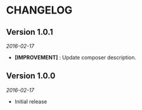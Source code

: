 CHANGELOG
=========

## Version 1.0.1
_2016-02-17_
- **[IMPROVEMENT]** : Update composer description.


## Version 1.0.0
_2016-02-17_
- Initial release
